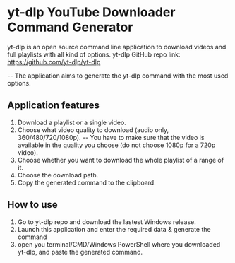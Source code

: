 # yt-dlp YouTube Downloader Command Generator

yt-dlp is an open source command line application to download videos and full playlists with all kind of options.
yt-dlp GitHub repo link: https://github.com/yt-dlp/yt-dlp

-- The application aims to generate the yt-dlp command with the most used options.

## Application features
1. Download a playlist or a single video.
2. Choose what video quality to download (audio only, 360/480/720/1080p).
-- You have to make sure that the video is available in the quality you choose (do not choose 1080p for a 720p video).
3. Choose whether you want to download the whole playlist of a range of it.
4. Choose the download path.
5. Copy the generated command to the clipboard.

## How to use
1. Go to yt-dlp repo and download the lastest Windows release.
2. Launch this application and enter the required data & generate the command
3. open you terminal/CMD/Windows PowerShell where you downloaded yt-dlp, and paste the generated command.
